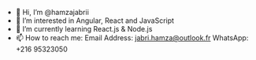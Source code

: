 - 👋 Hi, I’m @hamzajabrii
- 👀 I’m interested in Angular, React and JavaScript
- 🌱 I’m currently learning React.js & Node.js
- 📫 How to reach me:
Email Address: jabri.hamza@outlook.fr
WhatsApp: +216 95323050

<!---
hamzajabrii/hamzajabrii is a ✨ special ✨ repository because its `README.md` (this file) appears on your GitHub profile.
You can click the Preview link to take a look at your changes.
--->
